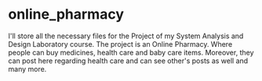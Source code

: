 # online_pharmacy
I'll store all the necessary files for the Project of my System Analysis and Design Laboratory course. The project is an Online Pharmacy. Where people can buy medicines, health care and baby care items. Moreover, they can post here regarding health care and can see other's posts as well and many more.
